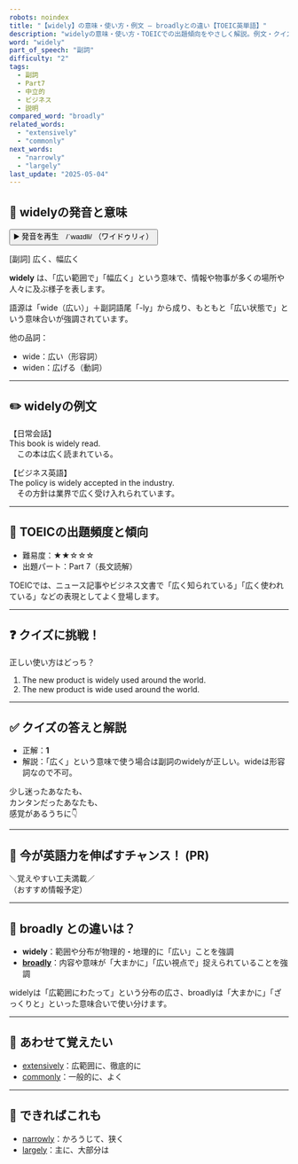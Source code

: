 ```yaml
---
robots: noindex
title: "【widely】の意味・使い方・例文 ― broadlyとの違い【TOEIC英単語】"
description: "widelyの意味・使い方・TOEICでの出題傾向をやさしく解説。例文・クイズ付きでbroadlyとの違いもわかりやすく学べます。"
word: "widely"
part_of_speech: "副詞"
difficulty: "2"
tags:
  - 副詞
  - Part7
  - 中立的
  - ビジネス
  - 説明
compared_word: "broadly"
related_words:
  - "extensively"
  - "commonly"
next_words:
  - "narrowly"
  - "largely"
last_update: "2025-05-04"
---
```


## 🔰 widelyの発音と意味

<button class="play-audio" onclick="playTTS('widely')">
  <span class="play-audio-main">
    ▶️ 発音を再生　/ˈwaɪdli/
  </span>
  <span class="play-audio-sub">
    （ワイドゥリィ）
  </span>
</button>

[副詞] 広く、幅広く

**widely** は、「広い範囲で」「幅広く」という意味で、情報や物事が多くの場所や人々に及ぶ様子を表します。

語源は「wide（広い）」＋副詞語尾「-ly」から成り、もともと「広い状態で」という意味合いが強調されています。

他の品詞：  
- wide：広い（形容詞）
- widen：広げる（動詞）

---

## ✏️ widelyの例文

【日常会話】  
This book is widely read.  
　この本は広く読まれている。

【ビジネス英語】  
The policy is widely accepted in the industry.  
　その方針は業界で広く受け入れられています。

---

## 🎯 TOEICの出題頻度と傾向

- 難易度：★★☆☆☆
- 出題パート：Part 7（長文読解）

TOEICでは、ニュース記事やビジネス文書で「広く知られている」「広く使われている」などの表現としてよく登場します。

---

## ❓ クイズに挑戦！

正しい使い方はどっち？

1. The new product is widely used around the world.  
2. The new product is wide used around the world.

---

## ✅ クイズの答えと解説

- 正解：**1**
- 解説：「広く」という意味で使う場合は副詞のwidelyが正しい。wideは形容詞なので不可。

少し迷ったあなたも、  
カンタンだったあなたも、  
感覚があるうちに👇️

---

## 🚀 今が英語力を伸ばすチャンス！ (PR)

<div class="info-center">
＼覚えやすい工夫満載／<br>  
（おすすめ情報予定）
</div>

---

## 🤔  broadly との違いは？

- **widely**：範囲や分布が物理的・地理的に「広い」ことを強調
- **[broadly](/broadly)**：内容や意味が「大まかに」「広い視点で」捉えられていることを強調

widelyは「広範囲にわたって」という分布の広さ、broadlyは「大まかに」「ざっくりと」といった意味合いで使い分けます。

---

## 🧩 あわせて覚えたい

- [extensively](/extensively)：広範囲に、徹底的に
- [commonly](/commonly)：一般的に、よく

---

## 📖 できればこれも

- [narrowly](/narrowly)：かろうじて、狭く
- [largely](/largely)：主に、大部分は

<!-- cvid: aid25_bid29 -->
